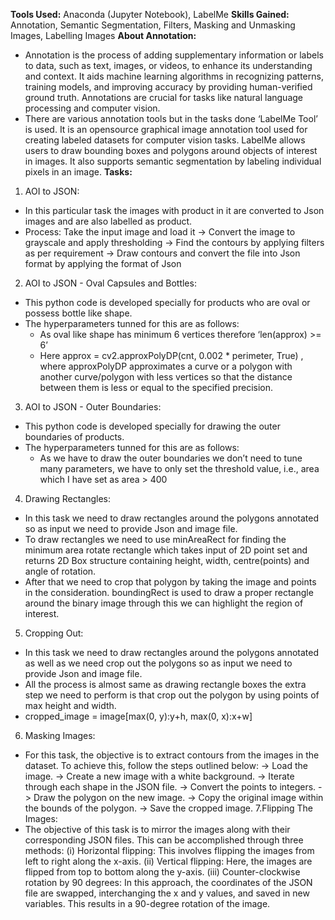 **Tools Used:** Anaconda (Jupyter Notebook), LabelMe 
**Skills Gained:** Annotation, Semantic Segmentation, Filters, Masking and Unmasking Images, Labelling Images
**About Annotation:**
- Annotation is the process of adding supplementary information or labels to data, such as text, images, or videos, to enhance its understanding and context. It aids machine learning algorithms in recognizing patterns, training models, and improving accuracy by providing human-verified ground truth. Annotations are crucial for tasks like natural language processing and computer vision.
- There are various annotation tools but in the tasks done ‘LabelMe Tool’ is used. It is an opensource graphical image annotation tool used for creating labeled datasets for computer vision tasks. LabelMe allows users to draw bounding boxes and polygons around objects of interest in images. It also supports semantic segmentation by labeling individual pixels in an image.
**Tasks:**
1. AOI to JSON:
- In this particular task the images with product in it are converted to Json images and are also labelled as product.
- Process: Take the input image and load it -> Convert the image to grayscale and apply thresholding -> Find the contours by applying filters as per requirement -> Draw contours and convert the file into Json format by applying the format of Json 
2. AOI to JSON - Oval Capsules and Bottles:
- This python code is developed specially for products who are oval or possess bottle like shape.
- The hyperparameters tunned for this are as follows:	
   - As oval like shape has minimum 6 vertices therefore ‘len(approx) >= 6’
   - Here approx = cv2.approxPolyDP(cnt, 0.002 * perimeter, True) , where approxPolyDP approximates a curve or a polygon with another curve/polygon with less vertices so that the distance between them is less or equal to the specified precision.
3. AOI to JSON - Outer Boundaries:
- This python code is developed specially for drawing the outer boundaries of products.
- The hyperparameters tunned for this are as follows:	
   - As we have to draw the outer boundaries we don’t need to tune many parameters, we have to only set the threshold value, i.e., area which I have set as area >  400
4. Drawing Rectangles:
- In this task we need to draw rectangles around the polygons annotated so as input we need to provide Json and image file.
- To draw rectangles we need to use minAreaRect for finding the minimum area rotate rectangle which takes input of 2D point set and returns 2D Box structure containing height, width, centre(points) and angle of rotation.
- After that we need to crop that polygon by taking the image and points in the consideration. boundingRect is used to draw a proper rectangle around the binary image through this we can highlight the region of interest.
5. Cropping Out:
- In this task we need to draw rectangles around the polygons annotated as well as we need crop out the polygons so as input we need to provide Json and image file.
- All the process is almost same as drawing rectangle boxes the extra step we need to perform is that crop out the polygon by using points of max height and width.
- cropped_image = image[max(0, y):y+h, max(0, x):x+w]
6. Masking Images:
- For this task, the objective is to extract contours from the images in the dataset. To achieve this, follow the steps outlined below: 
-> Load the image.
-> Create a new image with a white background.
-> Iterate through each shape in the JSON file.
-> Convert the points to integers.
-> Draw the polygon on the new image.
-> Copy the original image within the bounds of the polygon.
-> Save the cropped image.
7.Flipping The Images:
- The objective of this task is to mirror the images along with their corresponding JSON files. This can be accomplished through three methods:
(i) Horizontal flipping: This involves flipping the images from left to right along the x-axis.
(ii) Vertical flipping: Here, the images are flipped from top to bottom along the y-axis.
(iii) Counter-clockwise rotation by 90 degrees: In this approach, the coordinates of the 	JSON file are swapped, interchanging the x and y values, and saved in new 	variables. This results in a 90-degree rotation of the image.
